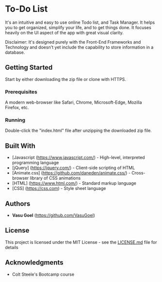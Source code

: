 # To-Do List

It's an intuitive and easy to use online Todo list, and Task Manager. It helps you to get organized, simplify your life, and to get things done. It focuses heavily on the UI aspect of the app with great visual clarity.

Disclaimer: It's designed purely with the Front-End Frameworks and Technology and doesn't yet include the capability to store information in a database.

## Getting Started

Start by either downloading the zip file or clone with HTTPS.

### Prerequisites

A modern web-browser like Safari, Chrome, Microsoft-Edge, Mozilla Firefox, etc.

### Running

Double-click the "index.html" file after unzipping the downloaded zip file.

## Built With

* [Javascript (https://www.javascript.com/) - High-level, interpreted programming language
* [jQuery] (https://jquery.com/) -  Client-side scripting of HTML
* [Animate.css] (https://github.com/daneden/animate.css/) - Cross-browser library of CSS animations
* [HTML] (https://www.html.com/) - Standard markup language
* [CSS] (https://css.com) - Style sheet language

## Authors

* **Vasu Goel** (https://github.com/VasuGoel)

## License

This project is licensed under the MIT License - see the [LICENSE.md](https://github.com/VasuGoel/To-Do-List/blob/master/LICENSE) file for details

## Acknowledgments

* Colt Steele's Bootcamp course

